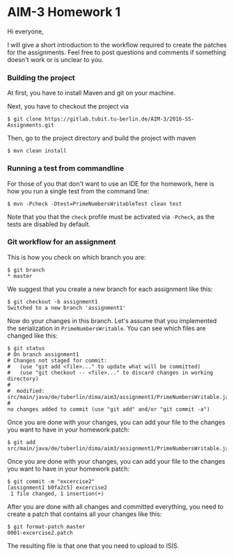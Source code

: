 AIM-3 Homework 1
=========================

Hi everyone,

I will give a short introduction to the workflow required to create the patches for the assignments. Feel free to post questions and comments if something doesn't work or is unclear to you.

### Building the project

At first, you have to install Maven and git on your machine.

Next, you have to checkout the project via

`$ git clone https://gitlab.tubit.tu-berlin.de/AIM-3/2016-SS-Assignments.git`


Then, go to the project directory and build the project with maven


`$ mvn clean install`


### Running a test from commandline

For those of you that don't want to use an IDE for the homework, here is how you run a single test from the command line:

`$ mvn -Pcheck -Dtest=PrimeNumbersWritableTest clean test`

Note that you that the `check` profile must be activated via `-Pcheck`, as the tests are disabled by default.


### Git workflow for an assignment

This is how you check on which branch you are:

    $ git branch
    * master

We suggest that you create a new branch for each assignment like this:

    $ git checkout -b assignment1
    Switched to a new branch 'assignment1'


Now do your changes in this branch. Let's assume that you implemented the serialization in `PrimeNumbersWritable`. You can see which files are changed like this:


    $ git status
    # On branch assignment1
    # Changes not staged for commit:
    #   (use "git add <file>..." to update what will be committed)
    #   (use "git checkout -- <file>..." to discard changes in working directory)
    #
    #  modified:   src/main/java/de/tuberlin/dima/aim3/assignment1/PrimeNumbersWritable.java
    #
    no changes added to commit (use "git add" and/or "git commit -a")

Once you are done with your changes, you can add your file to the changes you want to have in your homework patch:

    $ git add src/main/java/de/tuberlin/dima/aim3/assignment1/PrimeNumbersWritable.java

Once you are done with your changes, you can add your file to the changes you want to have in your homework patch:

    $ git commit -m "excercise2"
    [assignment1 b0fa2c5] excercise2
     1 file changed, 1 insertion(+)

After you are done with all changes and committed everything, you need to create a patch that contains all your changes like this:

    $ git format-patch master
    0001-excercise2.patch

The resulting file is that one that you need to upload to ISIS.

